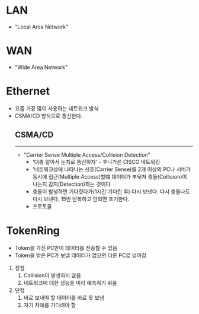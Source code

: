 # LAN 

- "Local Area Network"

# WAN 

- "Wide Area Network"

# Ethernet

- 요즘 가장 많이 사용하는 네트워크 방식
- CSMA/CD 방식으로 통신한다.
    ## CSMA/CD
    ---
    - "Carrier Sense Multiple Access/Collision Detection" 
      - '대충 알아서 눈치로 통신하자' - 후니가쓴 CISCO 네트워킹
      - '네트워크상에 나타나는 신호(Carrier Sense)를 2개 이상의 PC나 서버가 동시에 접근(Multiple Access)할떄 데이터가 부딪쳐 충돌(Collision)이 나는지 감지(Detection)하는 것이다
      - 충돌이 발생하면 기다렸다가(1시간 기다린 후) 다시 보낸다. 다시 충돌나도 다시 보낸다. 15번 반복하고 안되면 포기한다.
      - 프로토콜

# TokenRing
- Token을 가진 PC만이 데이터를 전송할 수 있음
- Token을 받은 PC가 보낼 데이터가 없으면 다른 PC로 넘어감
1. 장점
   1. Collision이 발생하지 않음
   2. 네트워크에 대한 성능을 미리 예측하기 쉬움
2. 단점
   1. 바로 보내야 할 데이터를 바로 못 보냄
   2. 자기 차례를 기다려야 함

